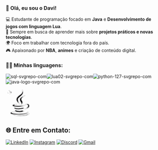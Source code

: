 ### 👋 Olá, eu sou o Davi!

💻 Estudante de programação focado em **Java** e **Desenvolvimento de jogos com linguagem Lua**.  
🚀 Sempre em busca de aprender mais sobre **projetos práticos e novas tecnologias**.  
🌍 Foco em trabalhar com tecnologia fora do país.  
🎮 Apaixonado por **NBA**, **animes** e criação de conteúdo digital. 

### 👨‍💻 Minhas linguagens:

![sql-svgrepo-com](https://github.com/user-attachments/assets/7fe5bcd4-8d7a-4184-abe5-a1b81b4219ac)![lua02-svgrepo-com](https://github.com/user-attachments/assets/5be47393-e69c-4552-964e-9f0f7da0954e)![python-127-svgrepo-com](https://github.com/user-attachments/assets/f31de243-6063-4c24-9327-2886a21a4a11)![java-logo-svgrepo-com](https://github.com/user-attachments/assets/60a4fd4a-e73f-49ee-aa5f-df4f47ed2d93)
<!DOCTYPE svg PUBLIC "-//W3C//DTD SVG 1.1//EN" "http://www.w3.org/Graphics/SVG/1.1/DTD/svg11.dtd">
<!-- Uploaded to: SVG Repo, www.svgrepo.com, Transformed by: SVG Repo Mixer Tools -->
<svg height="90px" width="90px" version="1.1" id="Capa_1" xmlns="http://www.w3.org/2000/svg" xmlns:xlink="http://www.w3.org/1999/xlink" viewBox="-25.13 -25.13 552.89 552.89" xml:space="preserve" fill="#ffffff" stroke="#ffffff" stroke-width="7.036848000000001">
<g id="SVGRepo_bgCarrier" stroke-width="0"/>
<g id="SVGRepo_tracerCarrier" stroke-linecap="round" stroke-linejoin="round" stroke="#CCCCCC" stroke-width="18.094752"> <g> <g> <path style="fill:#010002;" d="M240.864,269.894c0,0-28.02-53.992-26.985-93.445c0.755-28.193,64.324-56.062,89.281-96.529 C328.074,39.431,300.054,0,300.054,0s6.234,29.077-10.376,59.147c-16.609,30.113-77.914,47.779-101.749,99.679 S240.864,269.894,240.864,269.894z"/> <path style="fill:#010002;" d="M345.741,105.869c0,0-95.494,36.347-95.494,77.849c0,41.545,25.928,55.027,30.113,68.509 c4.142,13.525-7.269,36.347-7.269,36.347s37.361-25.95,31.105-56.062c-6.234-30.113-35.29-39.475-18.659-69.544 C296.646,142.799,345.741,105.869,345.741,105.869z"/> <path style="fill:#010002;" d="M230.51,324.748c88.246-3.149,120.43-30.997,120.43-30.997 c-57.076,15.553-208.654,14.539-209.711,3.128c-1.014-11.411,46.701-20.773,46.701-20.773s-74.721,0-80.955,18.68 C100.74,313.467,142.328,327.833,230.51,324.748z"/> <path style="fill:#010002;" d="M358.187,368.494c0,0,86.369-18.421,77.827-65.338c-10.354-57.119-70.58-24.936-70.58-24.936 s42.602,0,46.722,25.928C416.32,330.098,358.187,368.494,358.187,368.494z"/> <path style="fill:#010002;" d="M315.628,343.601c0,0-21.765,5.716-54.013,9.34c-43.228,4.853-95.494,1.014-99.657-6.256 c-4.098-7.269,7.269-11.411,7.269-11.411c-51.921,12.468-23.512,34.233,37.339,38.418c52.158,3.559,129.791-15.574,129.791-15.574 L315.628,343.601z"/> <path style="fill:#010002;" d="M181.738,388.943c0,0-23.555,0.669-24.936,13.137c-1.359,12.382,14.496,23.512,72.65,26.964 c58.133,3.451,98.988-15.898,98.988-15.898l-26.295-15.962c0,0-16.631,3.494-42.236,6.946 c-25.626,3.473-78.173-2.783-80.243-7.593C177.553,391.682,181.738,388.943,181.738,388.943z"/> <path style="fill:#010002;" d="M407.994,445.005c8.995-9.707-2.783-17.321-2.783-17.321s4.142,4.853-1.337,10.376 c-5.544,5.522-56.084,19.349-137.061,23.512c-80.955,4.163-168.856-7.615-171.639-17.99 c-2.696-10.376,45.018-18.659,45.018-18.659c-5.522,0.69-71.96,2.071-74.074,20.082c-2.071,17.968,29.056,32.507,153.67,32.507 C344.339,477.491,399.042,454.647,407.994,445.005z"/> <path style="fill:#010002;" d="M359.568,485.817c-54.682,11.044-220.734,4.077-220.734,4.077s107.919,25.626,231.109,4.185 c58.888-10.268,62.318-38.763,62.318-38.763S414.25,474.708,359.568,485.817z"/> </g> <g> </g> <g> </g> <g> </g> <g> </g> <g> </g> <g> </g> <g> </g> <g> </g> <g> </g> <g> </g> <g> </g> <g> </g> <g> </g> <g> </g> <g> </g> </g> </g>
<g id="SVGRepo_iconCarrier"> <g> <g> <path style="fill:#010002;" d="M240.864,269.894c0,0-28.02-53.992-26.985-93.445c0.755-28.193,64.324-56.062,89.281-96.529 C328.074,39.431,300.054,0,300.054,0s6.234,29.077-10.376,59.147c-16.609,30.113-77.914,47.779-101.749,99.679 S240.864,269.894,240.864,269.894z"/> <path style="fill:#010002;" d="M345.741,105.869c0,0-95.494,36.347-95.494,77.849c0,41.545,25.928,55.027,30.113,68.509 c4.142,13.525-7.269,36.347-7.269,36.347s37.361-25.95,31.105-56.062c-6.234-30.113-35.29-39.475-18.659-69.544 C296.646,142.799,345.741,105.869,345.741,105.869z"/> <path style="fill:#010002;" d="M230.51,324.748c88.246-3.149,120.43-30.997,120.43-30.997 c-57.076,15.553-208.654,14.539-209.711,3.128c-1.014-11.411,46.701-20.773,46.701-20.773s-74.721,0-80.955,18.68 C100.74,313.467,142.328,327.833,230.51,324.748z"/> <path style="fill:#010002;" d="M358.187,368.494c0,0,86.369-18.421,77.827-65.338c-10.354-57.119-70.58-24.936-70.58-24.936 s42.602,0,46.722,25.928C416.32,330.098,358.187,368.494,358.187,368.494z"/> <path style="fill:#010002;" d="M315.628,343.601c0,0-21.765,5.716-54.013,9.34c-43.228,4.853-95.494,1.014-99.657-6.256 c-4.098-7.269,7.269-11.411,7.269-11.411c-51.921,12.468-23.512,34.233,37.339,38.418c52.158,3.559,129.791-15.574,129.791-15.574 L315.628,343.601z"/> <path style="fill:#010002;" d="M181.738,388.943c0,0-23.555,0.669-24.936,13.137c-1.359,12.382,14.496,23.512,72.65,26.964 c58.133,3.451,98.988-15.898,98.988-15.898l-26.295-15.962c0,0-16.631,3.494-42.236,6.946 c-25.626,3.473-78.173-2.783-80.243-7.593C177.553,391.682,181.738,388.943,181.738,388.943z"/> <path style="fill:#010002;" d="M407.994,445.005c8.995-9.707-2.783-17.321-2.783-17.321s4.142,4.853-1.337,10.376 c-5.544,5.522-56.084,19.349-137.061,23.512c-80.955,4.163-168.856-7.615-171.639-17.99 c-2.696-10.376,45.018-18.659,45.018-18.659c-5.522,0.69-71.96,2.071-74.074,20.082c-2.071,17.968,29.056,32.507,153.67,32.507 C344.339,477.491,399.042,454.647,407.994,445.005z"/> <path style="fill:#010002;" d="M359.568,485.817c-54.682,11.044-220.734,4.077-220.734,4.077s107.919,25.626,231.109,4.185 c58.888-10.268,62.318-38.763,62.318-38.763S414.25,474.708,359.568,485.817z"/> </g> <g> </g> <g> </g> <g> </g> <g> </g> <g> </g> <g> </g> <g> </g> <g> </g> <g> </g> <g> </g> <g> </g> <g> </g> <g> </g> <g> </g> <g> </g> </g> </g>

<!DOCTYPE svg PUBLIC "-//W3C//DTD SVG 1.1//EN" "http://www.w3.org/Graphics/SVG/1.1/DTD/svg11.dtd">
<!-- Uploaded to: SVG Repo, www.svgrepo.com, Transformed by: SVG Repo Mixer Tools -->
<svg width="90px" height="90px" viewBox="-2 -2 24.00 24.00" version="1.1" xmlns="http://www.w3.org/2000/svg" xmlns:xlink="http://www.w3.org/1999/xlink" fill="#ffffff" stroke="#ffffff" transform="matrix(1, 0, 0, 1, 0, 0)">
<g id="SVGRepo_bgCarrier" stroke-width="0"/>
<g id="SVGRepo_tracerCarrier" stroke-linecap="round" stroke-linejoin="round" stroke="#CCCCCC" stroke-width="0.08"/>
<g id="SVGRepo_iconCarrier"> <defs> </defs> <g id="Page-1" stroke-width="0.28" fill="none" fill-rule="evenodd"> <g id="Dribbble-Light-Preview" transform="translate(-340.000000, -7599.000000)" fill="#000000"> <g id="icons" transform="translate(56.000000, 160.000000)"> <path d="M296.744,7457.45798 C296.262,7457.45798 295.872,7457.06594 295.872,7456.58142 C295.872,7456.0969 296.262,7455.70587 296.744,7455.70587 C297.226,7455.70587 297.616,7456.0969 297.616,7456.58142 C297.616,7457.06594 297.226,7457.45798 296.744,7457.45798 M294.072,7459 C299.15,7459 298.833,7456.78649 298.833,7456.78649 L298.827,7454.49357 L293.982,7454.49357 L293.982,7453.80499 L300.751,7453.80499 C300.751,7453.80499 304,7454.17591 304,7449.02614 C304,7443.87636 301.165,7444.0583 301.165,7444.0583 L299.472,7444.0583 L299.472,7446.44873 C299.472,7446.44873 299.563,7449.29855 296.682,7449.29855 L291.876,7449.29855 C291.876,7449.29855 289.176,7449.25533 289.176,7451.9222 L289.176,7456.33112 C289.176,7456.33112 288.766,7459 294.072,7459 M291.257,7440.54202 C291.739,7440.54202 292.128,7440.93406 292.128,7441.41858 C292.128,7441.9031 291.739,7442.29413 291.257,7442.29413 C290.775,7442.29413 290.385,7441.9031 290.385,7441.41858 C290.385,7440.93406 290.775,7440.54202 291.257,7440.54202 M293.928,7439 C288.851,7439 289.168,7441.21351 289.168,7441.21351 L289.174,7443.50643 L294.019,7443.50643 L294.019,7444.19501 L287.249,7444.19501 C287.249,7444.19501 284,7443.82409 284,7448.97386 C284,7454.12364 286.836,7453.9417 286.836,7453.9417 L288.528,7453.9417 L288.528,7451.55127 C288.528,7451.55127 288.437,7448.70145 291.319,7448.70145 L296.124,7448.70145 C296.124,7448.70145 298.824,7448.74467 298.824,7446.0778 L298.824,7441.66888 C298.824,7441.66888 299.234,7439 293.928,7439" id="python-[#127]"> </path> </g> </g> </g> </g>
</svg>

<!DOCTYPE svg PUBLIC "-//W3C//DTD SVG 1.1//EN" "http://www.w3.org/Graphics/SVG/1.1/DTD/svg11.dtd">
<!-- Uploaded to: SVG Repo, www.svgrepo.com, Transformed by: SVG Repo Mixer Tools -->
<svg fill="#ffffff" version="1.1" xmlns="http://www.w3.org/2000/svg" xmlns:xlink="http://www.w3.org/1999/xlink" width="90px" height="90px" viewBox="-25.6 -25.6 563.20 563.20" enable-background="new 0 0 512 512" xml:space="preserve" stroke="#ffffff" stroke-width="7.168000000000001">
<g id="SVGRepo_bgCarrier" stroke-width="0"/>
<g id="SVGRepo_tracerCarrier" stroke-linecap="round" stroke-linejoin="round" stroke="#CCCCCC" stroke-width="1.024"/>
<g id="SVGRepo_iconCarrier"> <g id="5151e0c8492e5103c096af88a51ed7cd"> <path display="inline" fill-rule="evenodd" clip-rule="evenodd" d="M511.446,65.792c0,36.032-29.199,65.244-65.271,65.244 c-36.025,0-65.229-29.211-65.229-65.244c0-36.083,29.204-65.292,65.229-65.292C482.247,0.5,511.446,29.709,511.446,65.792z M343.677,350.74l-18.431,2.794c-14.049,1.996-20.477,7.446-20.477,17.067c0,11.43,6.647,17.633,18.48,17.633 c13.205,0,25.873-6.42,30.883-15.824c1.376-2.611,1.376-3.23,1.376-8.461v-3.588v-1.418l0.221-12.02v-0.217 c-0.221,0-1.019,0.624-1.597,1.023C352.939,348.924,349.302,349.946,343.677,350.74z M446.175,288.65 c0,123.078-99.754,222.85-222.809,222.85c-123.063,0-222.813-99.771-222.813-222.85c0-123.09,99.75-222.858,222.813-222.858 C346.421,65.792,446.175,165.561,446.175,288.65z M164.024,382.608H90.999v-126.54H71.146v144.006h92.878V382.608z M265.903,295.161h-17.853v59.795v1.813c0,5.584-3.019,14.627-6.827,20.257c-4.433,6.776-12.452,10.813-21.271,10.813 c-14.049,0-21.046-7.396-21.046-22.468v-70.21h-17.865v76.413v1.634c0,17.646,14.272,29.877,34.524,29.877 c15.417,0,25.832-5.804,33.282-18.26v15.25h17.055V295.161z M385.424,387.045c-2.836,0.574-4.216,0.794-5.851,0.794 c-3.986,0-5.808-1.816-5.808-6.199v-59.974c0-18.48-14.843-29.523-39.706-29.523c-27.253,0-41.518,11.662-42.499,34.933h16.447 c1.992-14.277,9.209-20.261,24.057-20.261c16.219,0,24.284,5.983,24.284,17.646c0,10.814-1.417,11.608-30.313,14.622 c-9.837,0.803-13.025,1.422-18.027,3.019c-13.649,4.428-21.674,15.646-21.674,30.094c0,19.232,13.255,30.891,35.099,30.891 c13.43,0,22.639-4.432,35.715-16.847c0.573,10.644,6.203,15.824,16.843,15.824c3.982,0,6.024-0.399,11.434-1.987V387.045z M380.945,196.323c0-36.037-29.244-65.288-65.274-65.288c-36.026,0-65.271,29.251-65.271,65.288 c0,36.034,29.245,65.285,65.271,65.285C351.701,261.608,380.945,232.357,380.945,196.323z"> </path> </g> </g>
</svg>

<!DOCTYPE svg PUBLIC "-//W3C//DTD SVG 1.1//EN" "http://www.w3.org/Graphics/SVG/1.1/DTD/svg11.dtd">
<!-- Uploaded to: SVG Repo, www.svgrepo.com, Transformed by: SVG Repo Mixer Tools -->
<svg width="90px" height="90px" viewBox="-1.6 -1.6 35.20 35.20" xmlns="http://www.w3.org/2000/svg" fill="#ffffff" stroke="#ffffff" stroke-width="0.44800000000000006">
<g id="SVGRepo_bgCarrier" stroke-width="0"/>
<g id="SVGRepo_tracerCarrier" stroke-linecap="round" stroke-linejoin="round"/>
<g id="SVGRepo_iconCarrier">
<path d="M8.562,15.256A21.159,21.159,0,0,0,16,16.449a21.159,21.159,0,0,0,7.438-1.194c1.864-.727,2.525-1.535,2.525-2V9.7a10.357,10.357,0,0,1-2.084,1.076A22.293,22.293,0,0,1,16,12.078a22.36,22.36,0,0,1-7.879-1.3A10.28,10.28,0,0,1,6.037,9.7v3.55C6.037,13.724,6.7,14.528,8.562,15.256Z" style="fill:#fffff"/>
<path d="M8.562,21.961a15.611,15.611,0,0,0,2.6.741A24.9,24.9,0,0,0,16,23.155a24.9,24.9,0,0,0,4.838-.452,15.614,15.614,0,0,0,2.6-.741c1.864-.727,2.525-1.535,2.525-2v-3.39a10.706,10.706,0,0,1-1.692.825A23.49,23.49,0,0,1,16,18.74a23.49,23.49,0,0,1-8.271-1.348,10.829,10.829,0,0,1-1.692-.825V19.96C6.037,20.426,6.7,21.231,8.562,21.961Z" style="fill:#fffff"/>
<path d="M16,30c5.5,0,9.963-1.744,9.963-3.894V23.269a10.5,10.5,0,0,1-1.535.762l-.157.063A23.487,23.487,0,0,1,16,25.445a23.422,23.422,0,0,1-8.271-1.351c-.054-.02-.106-.043-.157-.063a10.5,10.5,0,0,1-1.535-.762v2.837C6.037,28.256,10.5,30,16,30Z" style="fill:#fffff"/>
<ellipse cx="16" cy="5.894" rx="9.963" ry="3.894" style="fill:#fffff"/>
</g>  

## 🌐 Entre em Contato:
[![LinkedIn](https://img.shields.io/badge/LinkedIn-0077B5?style=for-the-badge&logo=linkedin&logoColor=white)](https://www.linkedin.com/in/davi-henrique-8a5631260)
[![Instagram](https://img.shields.io/badge/Instagram-E4405F?style=for-the-badge&logo=instagram&logoColor=white)](https://instagram.com/seu-usuario)
[![Discord](https://img.shields.io/badge/Discord-5865F2?style=for-the-badge&logo=discord&logoColor=white)](https://discord.gg/seu-link)
[![Gmail](https://img.shields.io/badge/Gmail-D14836?style=for-the-badge&logo=gmail&logoColor=white)](https://mail.google.com/mail/?view=cm&to=henri.888.mur@gmail.com)





        
          
          
